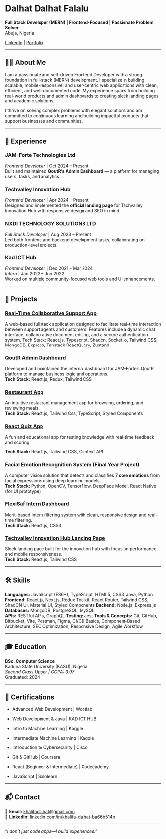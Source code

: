 # Dalhat Dalhat Falalu

**Full Stack Developer (MERN) | Frontend-Focused | Passionate Problem Solver**  
Abuja, Nigeria  

[LinkedIn](https://www.linkedin.com/in/khalifa-dalhat-ba66b514b) | [Portfolio](https://github.com/khalifadalhat/)

---

## 👨‍💻 About Me

I am a passionate and self-driven Frontend Developer with a strong foundation in full-stack (MERN) development. I specialize in building scalable, mobile-responsive, and user-centric web applications with clean, efficient, and well-documented code. My experience spans from building real-world products and admin dashboards to creating sleek landing pages and academic solutions.

I thrive on solving complex problems with elegant solutions and am committed to continuous learning and building impactful products that support businesses and communities.

---

## 💼 Experience

### **JAM-Forte Technologies Ltd**
*Frontend Developer* | Oct 2024 – Present  
Built and maintained **QoutR’s Admin Dashboard** — a platform for managing users, tasks, and analytics.

### **Techvalley Innovation Hub**
*Frontend Developer* | Apr 2024 – Present  
Designed and implemented the **official landing page** for Techvalley Innovation Hub with responsive design and SEO in mind.

### **NXDI TECHNOLOGY SOLUTIONS LTD**
*Full Stack Developer* | Aug 2023 – Present  
Led both frontend and backend development tasks, collaborating on production-level projects.

### **Kad ICT Hub**
*Frontend Developer* | Dec 2021 – Mar 2024  
*Intern* | Jan 2022 – Jun 2022  
Worked on multiple community-focused web tools and UI enhancements.

---

## 🚀 Projects

### **[Real-Time Collaborative Support App](https://realtimesupport.netlify.app/)**  
A web-based fullstack application designed to facilitate real-time interaction between support agents and customers. Features include a dynamic chat interface, collaborative document editing, and a secure authentication system.
Tech Stack: React.js, Typescript, Shadcn, Socket.io, Tailwind CSS, MongoDB, Express, Tanstack ReactQuery, Zustand

### **QoutR Admin Dashboard** 
Developed and maintained the internal dashboard for JAM-Forte’s QoutR platform to manage business logic and operations.  
**Tech Stack:** React.js, Redux, Tailwind CSS

### **[Restaurant App](https://localrestaurantapp.netlify.app)**
An intuitive restaurant management app for browsing, ordering, and reviewing meals.  
**Tech Stack:** React.js, Tailwind Css, TypeScript, Styled Components

### **[React Quiz App](https://quiz-app-js-beginners.netlify.app)** 

A fun and educational app for testing knowledge with real-time feedback and scoring.  

**Tech Stack:** React.js, Tailwind CSS, Context API 

### **Facial Emotion Recognition System (Final Year Project)**
A computer vision solution that detects and classifies **7 core emotions** from facial expressions using deep learning models.  
**Tech Stack:** Python, OpenCV, TensorFlow, DeepFace Model, React Native (for UI prototype)

### **[FlexiSaf Intern Dashboard](https://fipdb1.onrender.com)**
Merit-based intern filtering system with clean, responsive design and real-time filtering.  
**Tech Stack:** React.js, CSS3

### **[Techvalley Innovation Hub Landing Page](http://techvalley.org.ng/)** 
Sleek landing page built for the innovation hub with focus on performance and mobile responsiveness.  
**Tech Stack:** React.js, Tailwind CSS

---

## 🛠️ Skills

**Languages:** JavaScript (ES6+), TypeScript, HTML5, CSS3, Java, Python 
**Frontend:** React.js, Next.js, Redux Toolkit, React Router, Tailwind CSS, ShadCN UI, Material UI, Styled Components 
**Backend:** Node.js, Express.js 
**Databases:** MongoDB, PostgreSQL, MySQL  
**APIs:**  RESTful APIs, GraphQL
**Testing:**  Jest
**Tools & Concepts:** Git, GitHub, Bitbucket, Vite, Postman, Figma, CI/CD Basics, Component-Based Architecture, SEO Optimization, Responsive Design, Agile Workflow 

---

## 🎓 Education

**BSc. Computer Science**  
Kaduna State University (KASU), Nigeria  
_Second Class Upper | CGPA: 3.97_  
Graduated: 2024 

---

## 📜 Certifications

- Advanced Web Development | Wootlab

- Web Development & Java | KAD ICT HUB

- Intro to Machine Learning | Kaggle

- Intermediate Machine Learning | Kaggle

- Introduction to Cybersecurity | Cisco

- Git & GitHub | Coursera

- React (Beginner & Intermediate) | Codecademy

- JavaScript | Sololearn

---

## 📬 Contact

📧 **Email:** [khalifadalhat@gmail.com](mailto:khalifadalhat@gmail.com)  
🔗 **LinkedIn:** [linkedin.com/in/khalifa-dalhat-ba66b514b](https://www.linkedin.com/in/khalifa-dalhat-ba66b514b)  


---

_“I don’t just code apps—I build experiences.”_
